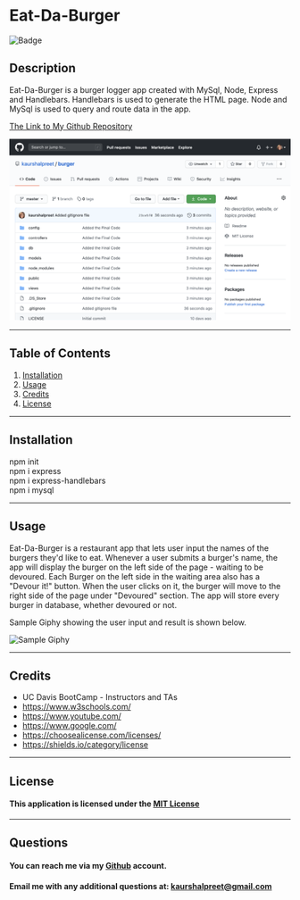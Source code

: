 # Eat-Da-Burger

![Badge](https://img.shields.io/badge/license-MIT-Red)

## Description

Eat-Da-Burger is a burger logger app created with MySql, Node, Express and Handlebars. Handlebars is used to generate the HTML page. Node and MySql is used to query and route data in the app. 
<br>

[The Link to My Github Repository](https://github.com/kaurshalpreet/burger)

![Repository Screenshot](./screenshots/repo.png)

---

## Table of Contents

1. [Installation](#Installation)
1. [Usage](#Usage)
1. [Credits](#Credits)
1. [License](#License)

---

## Installation

npm init <br>
npm i express <br>
npm i express-handlebars <br>
npm i mysql <br>

---

## Usage

 Eat-Da-Burger is a restaurant app that lets user input the names of the burgers they'd like to eat. Whenever a user submits a burger's name, the app will display the burger on the left side of the page - waiting to be devoured. Each Burger on the left side in the waiting area also has a "Devour it!" button. When the user clicks on it, the burger will move to the right side of the page under "Devoured" section. The app will store every burger in database, whether devoured or not. <br>


Sample Giphy showing the user input and result is shown below.

![Sample Giphy](./screenshots/sample1.png)

---

## Credits

- UC Davis BootCamp - Instructors and TAs
- https://www.w3schools.com/
- https://www.youtube.com/
- https://www.google.com/
- https://choosealicense.com/licenses/
- https://shields.io/category/license

---

## License

#### This application is licensed under the [MIT License](https://opensource.org/licenses/MIT)

---

## Questions

#### You can reach me via my [Github](https://github.com/kaurshalpreet) account.

#### Email me with any additional questions at: kaurshalpreet@gmail.com